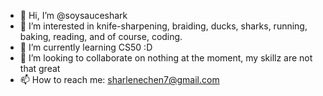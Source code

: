 - 👋 Hi, I’m @soysauceshark
- 👀 I’m interested in knife-sharpening, braiding, ducks, sharks, running, baking, reading, and of course, coding. 
- 🌱 I’m currently learning CS50 :D 
- 💞️ I’m looking to collaborate on nothing at the moment, my skillz are not that great
- 📫 How to reach me: sharlenechen7@gmail.com 

<!---
soysauceshark/soysauceshark is a ✨ special ✨ repository because its `README.md` (this file) appears on your GitHub profile.
You can click the Preview link to take a look at your changes.
--->

